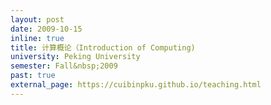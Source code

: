 ```yaml
---
layout: post
date: 2009-10-15
inline: true
title: 计算概论（Introduction of Computing)
university: Peking University
semester: Fall&nbsp;2009
past: true
external_page: https://cuibinpku.github.io/teaching.html
---
```

